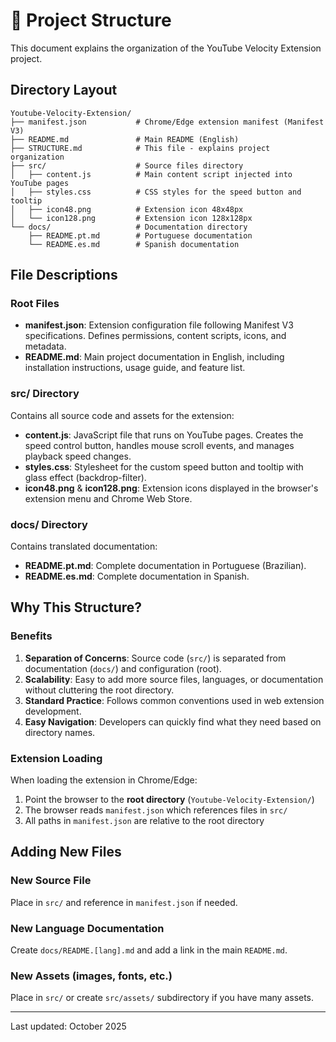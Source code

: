 # 📁 Project Structure

This document explains the organization of the YouTube Velocity Extension project.

## Directory Layout

```
Youtube-Velocity-Extension/
├── manifest.json           # Chrome/Edge extension manifest (Manifest V3)
├── README.md               # Main README (English)
├── STRUCTURE.md            # This file - explains project organization
├── src/                    # Source files directory
│   ├── content.js          # Main content script injected into YouTube pages
│   ├── styles.css          # CSS styles for the speed button and tooltip
│   ├── icon48.png          # Extension icon 48x48px
│   └── icon128.png         # Extension icon 128x128px
└── docs/                   # Documentation directory
    ├── README.pt.md        # Portuguese documentation
    └── README.es.md        # Spanish documentation
```

## File Descriptions

### Root Files

- **manifest.json**: Extension configuration file following Manifest V3 specifications. Defines permissions, content scripts, icons, and metadata.
- **README.md**: Main project documentation in English, including installation instructions, usage guide, and feature list.

### src/ Directory

Contains all source code and assets for the extension:

- **content.js**: JavaScript file that runs on YouTube pages. Creates the speed control button, handles mouse scroll events, and manages playback speed changes.
- **styles.css**: Stylesheet for the custom speed button and tooltip with glass effect (backdrop-filter).
- **icon48.png** & **icon128.png**: Extension icons displayed in the browser's extension menu and Chrome Web Store.

### docs/ Directory

Contains translated documentation:

- **README.pt.md**: Complete documentation in Portuguese (Brazilian).
- **README.es.md**: Complete documentation in Spanish.

## Why This Structure?

### Benefits

1. **Separation of Concerns**: Source code (`src/`) is separated from documentation (`docs/`) and configuration (root).
2. **Scalability**: Easy to add more source files, languages, or documentation without cluttering the root directory.
3. **Standard Practice**: Follows common conventions used in web extension development.
4. **Easy Navigation**: Developers can quickly find what they need based on directory names.

### Extension Loading

When loading the extension in Chrome/Edge:
1. Point the browser to the **root directory** (`Youtube-Velocity-Extension/`)
2. The browser reads `manifest.json` which references files in `src/`
3. All paths in `manifest.json` are relative to the root directory

## Adding New Files

### New Source File
Place in `src/` and reference in `manifest.json` if needed.

### New Language Documentation
Create `docs/README.[lang].md` and add a link in the main `README.md`.

### New Assets (images, fonts, etc.)
Place in `src/` or create `src/assets/` subdirectory if you have many assets.

---

Last updated: October 2025
